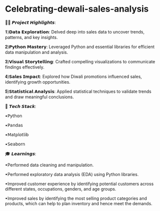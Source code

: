 # Celebrating-dewali-sales-analysis




🕵️‍♂️ 𝙋𝙧𝙤𝙟𝙚𝙘𝙩 𝙃𝙞𝙜𝙝𝙡𝙞𝙜𝙝𝙩𝙨:

𝟏)𝗗𝗮𝘁𝗮 𝗘𝘅𝗽𝗹𝗼𝗿𝗮𝘁𝗶𝗼𝗻: Delved deep into sales data to uncover trends, patterns, and key insights.

𝟐)𝗣𝘆𝘁𝗵𝗼𝗻 𝗠𝗮𝘀𝘁𝗲𝗿𝘆: Leveraged Python and essential libraries for efficient data manipulation and analysis.

𝟑)𝗩𝗶𝘀𝘂𝗮𝗹 𝗦𝘁𝗼𝗿𝘆𝘁𝗲𝗹𝗹𝗶𝗻𝗴: Crafted compelling visualizations to communicate findings effectively.

𝟒)𝗦𝗮𝗹𝗲𝘀 𝗜𝗺𝗽𝗮𝗰𝘁: Explored how Diwali promotions influenced sales, identifying growth opportunities.

𝟓)𝗦𝘁𝗮𝘁𝗶𝘀𝘁𝗶𝗰𝗮𝗹 𝗔𝗻𝗮𝗹𝘆𝘀𝗶𝘀: Applied statistical techniques to validate trends and draw meaningful conclusions.


🔧 𝙏𝙚𝙘𝙝 𝙎𝙩𝙖𝙘𝙠:

•𝖯𝗒𝗍𝗁𝗈𝗇

•𝖯𝖺𝗇𝖽𝖺𝗌

•𝖬𝖺𝗍𝗉𝗅𝗈𝗍𝗅𝗂𝖻

•𝖲𝖾𝖺𝖻𝗈𝗋𝗇


🎓 𝙇𝙚𝙖𝙧𝙣𝙞𝙣𝙜𝙨:

•Performed data cleaning and manipulation.

•Performed exploratory data analysis (EDA) using Python libraries.

•Improved customer experience by identifying potential customers across different states, occupations, genders, and age groups.

•Improved sales by identifying the most selling product categories and products, which can help to plan inventory and hence meet the demands.
